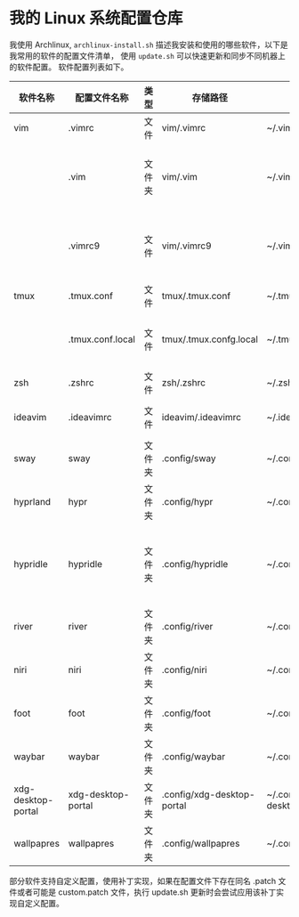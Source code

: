 # 我的 Linux 系统配置仓库

我使用 Archlinux, `archlinux-install.sh` 描述我安装和使用的哪些软件，以下是我常用的软件的配置文件清单，
使用 `update.sh` 可以快速更新和同步不同机器上的软件配置。 软件配置列表如下。

| 软件名称           | 配置文件名称       | 类型   | 存储路径                   | 输出路径                     | 描述                                              |
|--------------------|--------------------|--------|----------------------------|------------------------------|---------------------------------------------------|
| vim                | .vimrc             | 文件   | vim/.vimrc                 | ~/.vimrc                     | vim 主配置文件                                    |
|                    | .vim               | 文件夹 | vim/.vim                   | ~/.vim                       | 用户自定义资源 plug.vim 存储在这里                |
|                    | .vimrc9            | 文件   | vim/.vimrc9                | ~/.vimrc9                    | vim9 特有的配置，为了兼容低版本 Vim               |
| tmux               | .tmux.conf         | 文件   | tmux/.tmux.conf            | ~/.tmux.conf                 | tmux 主配置                                       |
|                    | .tmux.conf.local   | 文件   | tmux/.tmux.confg.local     | ~/.tmux.conf.local           | 用户自定义的 tmux 配置                            |
| zsh                | .zshrc             | 文件   | zsh/.zshrc                 | ~/.zshrc                     | zsh 主配置文件                                    |
| ideavim            | .ideavimrc         | 文件   | ideavim/.ideavimrc         | ~/.ideavimrc                 | JetBrains Ideavim 插件配置                        |
| sway               | sway               | 文件夹 | .config/sway               | ~/.config/sway               | sway 窗口管理器配置                               |
| hyprland           | hypr               | 文件夹 | .config/hypr               | ~/.config/hypr               | hyprland 窗口管理器                               |
| hypridle           | hypridle           | 文件夹 | .config/hypridle           | ~/.config/hypridle           | hyprland 生态空闲管理器，其他窗口管理器也可以复用 |
| river              | river              | 文件夹 | .config/river              | ~/.config/river              | river 窗口管理器                                  |
| niri               | niri               | 文件夹 | .config/niri               | ~/.config/niri               | niri 窗口管理器的配置文件                         |
| foot               | foot               | 文件夹 | .config/foot               | ~/.config/foot               | foot 终端模拟器配置                               |
| waybar             | waybar             | 文件夹 | .config/waybar             | ~/.config/waybar             | sway 状态栏配置                                   |
| xdg-desktop-portal | xdg-desktop-portal | 文件夹 | .config/xdg-desktop-portal | ~/.config/xdg-desktop-portal | 桌面门户接口                                      |
| wallpapres         | wallpapres         | 文件夹 | .config/wallpapres         | ~/.config/wallpapers         | 我的壁纸                                          |

部分软件支持自定义配置，使用补丁实现，如果在配置文件下存在同名 .patch 文件或者可能是 custom.patch 文件，执行 update.sh 更新时会尝试应用该补丁实现自定义配置。

